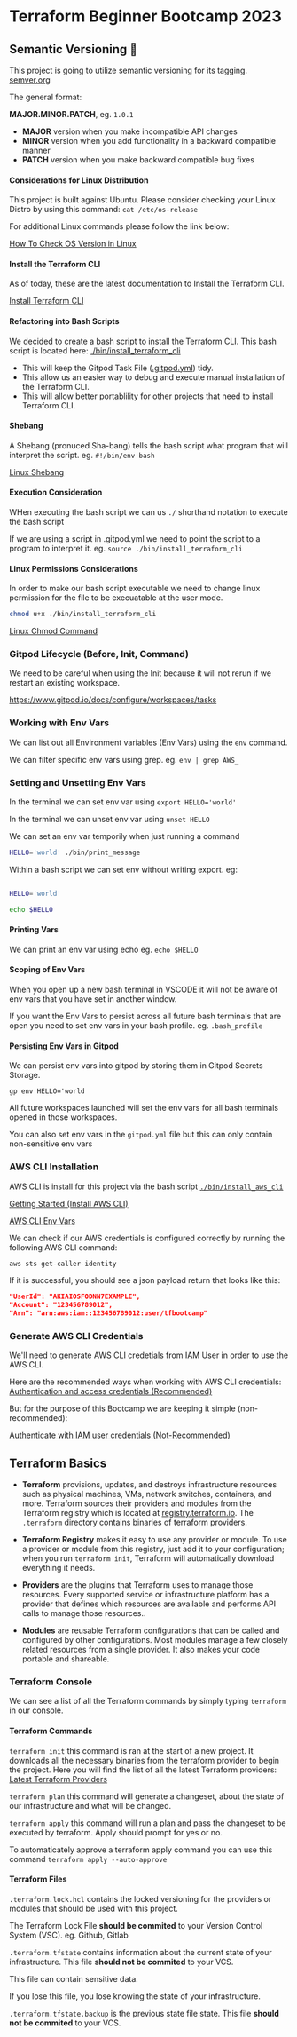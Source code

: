 # Terraform Beginner Bootcamp 2023

## Semantic Versioning :mage:

This project is going to utilize semantic versioning for its tagging.
[semver.org](https://semver.org/)


The general format:

 **MAJOR.MINOR.PATCH**, eg. `1.0.1`

- **MAJOR** version when you make incompatible API changes
- **MINOR** version when you add functionality in a backward compatible manner
- **PATCH** version when you make backward compatible bug fixes

#### Considerations for Linux Distribution
This project is built against Ubuntu.
Please consider checking your Linux Distro by using this command: ```cat /etc/os-release```

For additional Linux commands please follow the link below:

[How To Check OS Version in Linux](https://www.cyberciti.biz/faq/how-to-check-os-version-in-linux-command-line/
)


#### Install the Terraform CLI

As of today, these are the latest documentation to Install the Terraform CLI.

[Install Terraform CLI](https://developer.hashicorp.com/terraform/tutorials/aws-get-started/install-cli)

#### Refactoring into Bash Scripts

We decided to create a bash script to install the Terraform CLI.
This bash script is located here: [./bin/install_terraform_cli](./bin/install_terraform_cli)

- This will keep the Gitpod Task File ([.gitpod.yml](.gitpod.yml)) tidy.
- This allow us an easier way to debug and execute manual installation of the Terraform CLI.
- This will allow better portablility for other projects that need to install Terraform CLI.

#### Shebang
A Shebang (pronuced Sha-bang) tells the bash script what program that will interpret the script. eg. `#!/bin/env bash`

[Linux Shebang](https://en.wikipedia.org/wiki/Shebang_(Unix))

#### Execution Consideration

WHen executing the bash script we can us `./` shorthand notation to execute the bash script

If we are using a script in .gitpod.yml we need to point the script to a program to interpret it.
eg. `source ./bin/install_terraform_cli`

#### Linux Permissions Considerations

In order to make our bash script executable we need to change linux permission for the file to be execuatable at the user mode.

```sh
chmod u+x ./bin/install_terraform_cli
```
[Linux Chmod Command](https://en.wikipedia.org/wiki/Chmod)

### Gitpod Lifecycle (Before, Init, Command)

We need to be careful when using the Init because it will not rerun if we restart an existing workspace.

https://www.gitpod.io/docs/configure/workspaces/tasks

### Working with Env Vars

We can list out all Environment variables (Env Vars) using the `env` command.

We can filter specific env vars using grep. eg. `env | grep AWS_`

### Setting and Unsetting Env Vars

In the terminal we can set env var using `export HELLO='world'`

In the terminal we can unset env var using `unset HELLO`

We can set an env var temporily when just running a command

```sh
HELLO='world' ./bin/print_message
```

Within a bash script we can set env without writing export. eg:

```sh

HELLO='world'

echo $HELLO
```

#### Printing Vars

We can print an env var using echo eg. `echo $HELLO`

#### Scoping of Env Vars

When you open up a new bash terminal in VSCODE it will not be aware of env vars that you have set in another window.

If you want the Env Vars to persist across all future bash terminals that are open you need to set env vars in your bash profile. eg. `.bash_profile`

#### Persisting Env Vars in Gitpod

We can persist env vars into gitpod by storing them in Gitpod Secrets Storage.

```
gp env HELLO='world
```

All future workspaces launched will set the env vars for all bash terminals opened in those workspaces. 

You can also set env vars in the `gitpod.yml` file but this can only contain non-sensitive env vars

### AWS CLI Installation

AWS CLI is install for this project via the bash script [`./bin/install_aws_cli`](./bin/install_aws_cli)

[Getting Started (Install AWS CLI)](https://docs.aws.amazon.com/cli/latest/userguide/getting-started-install.html)

[AWS CLI Env Vars](https://docs.aws.amazon.com/cli/latest/userguide/cli-configure-envvars.html)

We can check if our AWS credentials is configured correctly by running the following AWS CLI command:

```sh
aws sts get-caller-identity
```

If it is successful, you should see a json payload return that looks like this:

```json
"UserId": "AKIAIOSFODNN7EXAMPLE",
"Account": "123456789012",
"Arn": "arn:aws:iam::123456789012:user/tfbootcamp"
```

### Generate AWS CLI Credentials 

We'll need to generate AWS CLI credetials from IAM User in order to use the AWS CLI.

Here are the recommended ways when working with AWS CLI credentials: [Authentication and access credentials (Recommended)](https://docs.aws.amazon.com/cli/latest/userguide/cli-chap-authentication.html)

But for the purpose of this Bootcamp we are keeping it simple (non-recommended): 

[Authenticate with IAM user credentials
(Not-Recommended)](https://docs.aws.amazon.com/cli/latest/userguide/cli-authentication-user.html)

## Terraform Basics



- **Terraform** provisions, updates, and destroys infrastructure resources such as physical machines, VMs, network switches, containers, and more. Terraform sources their providers and modules from the Terraform registry which is located at [registry.terraform.io](https://registry.terraform.io/).
The `.terraform` directory contains binaries of terraform providers.

- **Terraform Registry** makes it easy to use any provider or module. To use a provider or module from this registry, just add it to your configuration; when you run `terraform init`, Terraform will automatically download everything it needs.

- **Providers** are the plugins that Terraform uses to manage those resources. Every supported service or infrastructure platform has a provider that defines which resources are available and performs API calls to manage those resources..

- **Modules** are reusable Terraform configurations that can be called and configured by other configurations. Most modules manage a few closely related resources from a single provider. It also makes your code portable and shareable. 

### Terraform Console

We can see a list of all the Terraform commands by simply typing `terraform` in our console.

#### Terraform Commands

`terraform init` this command is ran at the start of a new project. It downloads all the necessary binaries from the terraform provider to begin the project. Here you will find the list of all the latest Terraform providers: [Latest Terraform Providers](https://registry.terraform.io/browse/providers)

`terraform plan` this command will generate a changeset, about the state of our infrastructure and what will be changed.

`terraform apply` this command will run a plan and pass the changeset to be executed by terraform. Apply should prompt for yes or no.

To automaticately approve a terraform apply command you can use this command `terraform apply --auto-approve`

#### Terraform Files

`.terraform.lock.hcl` contains the locked versioning for the providers or modules that should be used with this project.

The Terraform Lock File **should be commited** to your Version Control System (VSC). eg. Github, Gitlab

`.terraform.tfstate` contains information about the current state of your infrastructure. 
This file **should not be commited** to your VCS.

This file can contain sensitive data.

If you lose this file, you lose knowing the state of your infrastructure.

`.terraform.tfstate.backup` is the previous state file state.
This file **should not be commited** to your VCS.


